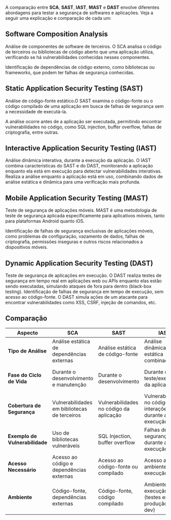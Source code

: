 A comparação entre **SCA**, **SAST**, **IAST**, **MAST** e **DAST** envolve diferentes abordagens para testar a segurança de softwares e aplicações. Veja a seguir uma explicação e comparação de cada um:

## Software Composition Analysis
Análise de componentes de software de terceiros. O SCA analisa o código de terceiros ou bibliotecas de código aberto que uma aplicação utiliza, verificando se há vulnerabilidades conhecidas nesses componentes.

Identificação de dependências de código externo, como bibliotecas ou frameworks, que podem ter falhas de segurança conhecidas.

## Static Application Security Testing (SAST)
Análise de código-fonte estático.O SAST examina o código-fonte ou o código compilado de uma aplicação em busca de falhas de segurança sem a necessidade de executá-la.

A análise ocorre antes de a aplicação ser executada, permitindo encontrar vulnerabilidades no código, como SQL injection, buffer overflow, falhas de criptografia, entre outras.

## Interactive Application Security Testing (IAST)
Análise dinâmica interativa, durante a execução da aplicação. O IAST combina características do SAST e do DAST, monitorando a aplicação enquanto ela está em execução para detectar vulnerabilidades interativas.
Realiza a análise enquanto a aplicação está em uso, combinando dados de análise estática e dinâmica para uma verificação mais profunda.

## Mobile Application Security Testing (MAST)
Teste de segurança de aplicações móveis. MAST é uma metodologia de teste de segurança aplicada especificamente para aplicativos móveis, tanto para plataformas Android quanto iOS.

Identificação de falhas de segurança exclusivas de aplicações móveis, como problemas de configuração, vazamento de dados, falhas de criptografia, permissões inseguras e outros riscos relacionados a dispositivos móveis.

## Dynamic Application Security Testing (DAST)
Teste de segurança de aplicações em execução. O DAST realiza testes de segurança em tempo real em aplicações web ou APIs enquanto elas estão sendo executadas, simulando ataques de fora para dentro (black-box testing).
Identificação de falhas de segurança em tempo de execução, sem acesso ao código-fonte. O DAST simula ações de um atacante para encontrar vulnerabilidades como XSS, CSRF, injeção de comandos, etc.

## Comparação
| **Aspecto**                | **SCA**                                   | **SAST**                                | **IAST**                                | **MAST**                                  | **DAST**                                   |
|----------------------------|-------------------------------------------|-----------------------------------------|-----------------------------------------|-------------------------------------------|-------------------------------------------|
| **Tipo de Análise**        | Análise estática de dependências externas | Análise estática de código-fonte        | Análise dinâmica e estática combinada   | Análise de segurança de aplicativos móveis| Análise dinâmica em tempo de execução     |
| **Fase do Ciclo de Vida**  | Durante o desenvolvimento e manutenção    | Durante o desenvolvimento               | Durante o teste/execução da aplicação   | Durante o desenvolvimento ou pós-desenvolvimento | Durante a execução da aplicação           |
| **Cobertura de Segurança** | Vulnerabilidades em bibliotecas de terceiros | Vulnerabilidades no código da aplicação | Vulnerabilidades no código e interações durante a execução | Vulnerabilidades específicas de aplicativos móveis | Vulnerabilidades de runtime, como XSS, SQLi |
| **Exemplo de Vulnerabilidade** | Uso de bibliotecas vulneráveis | SQL Injection, buffer overflow          | Falhas de segurança durante a execução | Armazenamento inseguro de dados, falhas de permissões | XSS, CSRF, SQL Injection, vazamento de dados |
| **Acesso Necessário**      | Acesso ao código e dependências externas | Acesso ao código-fonte ou compilado     | Acesso ao ambiente de execução          | Acesso ao aplicativo móvel (código e dispositivos) | Acesso à aplicação em execução           |
| **Ambiente**               | Código-fonte, dependências externas       | Código-fonte, código compilado          | Ambiente de execução (testes em produção ou dev) | Aplicações móveis em emuladores ou dispositivos reais | Ambiente de produção ou teste           |
